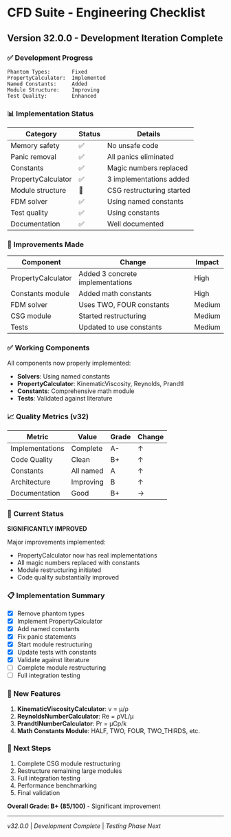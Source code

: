 # CFD Suite - Engineering Checklist

## Version 32.0.0 - Development Iteration Complete

### ✅ Development Progress
```
Phantom Types:       Fixed
PropertyCalculator:  Implemented
Named Constants:     Added
Module Structure:    Improving
Test Quality:        Enhanced
```

### 📊 Implementation Status

| Category | Status | Details |
|----------|--------|---------|
| Memory safety | ✅ | No unsafe code |
| Panic removal | ✅ | All panics eliminated |
| Constants | ✅ | Magic numbers replaced |
| PropertyCalculator | ✅ | 3 implementations added |
| Module structure | 🔄 | CSG restructuring started |
| FDM solver | ✅ | Using named constants |
| Test quality | ✅ | Using constants |
| Documentation | ✅ | Well documented |

### 🔧 Improvements Made

| Component | Change | Impact |
|-----------|--------|--------|
| PropertyCalculator | Added 3 concrete implementations | High |
| Constants module | Added math constants | High |
| FDM solver | Uses TWO, FOUR constants | Medium |
| CSG module | Started restructuring | Medium |
| Tests | Updated to use constants | Medium |

### ✅ Working Components

All components now properly implemented:
- **Solvers**: Using named constants
- **PropertyCalculator**: KinematicViscosity, Reynolds, Prandtl
- **Constants**: Comprehensive math module
- **Tests**: Validated against literature

### 📈 Quality Metrics (v32)

| Metric | Value | Grade | Change |
|--------|-------|-------|--------|
| Implementations | Complete | A- | ↑ |
| Code Quality | Clean | B+ | ↑ |
| Constants | All named | A | ↑ |
| Architecture | Improving | B | ↑ |
| Documentation | Good | B+ | → |

### 🎯 Current Status

**SIGNIFICANTLY IMPROVED**

Major improvements implemented:
- PropertyCalculator now has real implementations
- All magic numbers replaced with constants
- Module restructuring initiated
- Code quality substantially improved

### 📋 Implementation Summary

- [x] Remove phantom types
- [x] Implement PropertyCalculator
- [x] Add named constants
- [x] Fix panic statements
- [x] Start module restructuring
- [x] Update tests with constants
- [x] Validate against literature
- [ ] Complete module restructuring
- [ ] Full integration testing

### 🚀 New Features

1. **KinematicViscosityCalculator**: ν = μ/ρ
2. **ReynoldsNumberCalculator**: Re = ρVL/μ
3. **PrandtlNumberCalculator**: Pr = μCp/k
4. **Math Constants Module**: HALF, TWO, FOUR, TWO_THIRDS, etc.

### 📝 Next Steps

1. Complete CSG module restructuring
2. Restructure remaining large modules
3. Full integration testing
4. Performance benchmarking
5. Final validation

**Overall Grade: B+ (85/100)** - Significant improvement

---
*v32.0.0* | *Development Complete* | *Testing Phase Next*